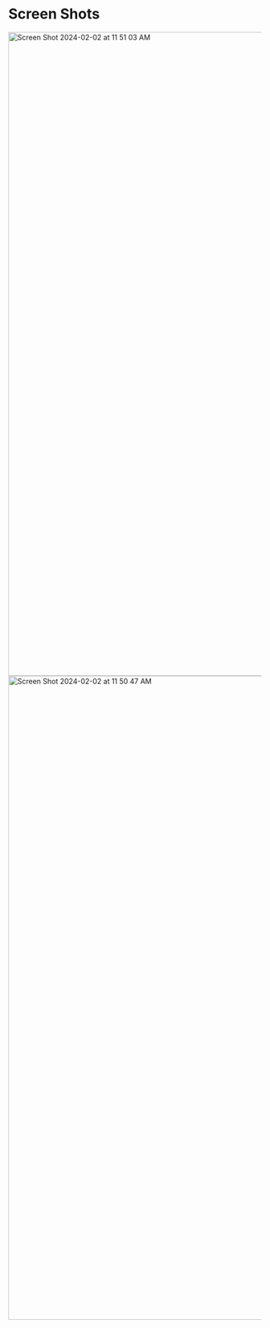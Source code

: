 # Screen Shots

<img width="1280" alt="Screen Shot 2024-02-02 at 11 51 03 AM" src="https://github.com/shashankns60/Event-Management---Frontend/assets/104767603/92ff9741-a406-4b48-ba7e-3d2130603ab7">

<img width="1280" alt="Screen Shot 2024-02-02 at 11 50 47 AM" src="https://github.com/shashankns60/Event-Management---Frontend/assets/104767603/d36eb350-4a0d-4278-bb34-ca20b5fa1901">
